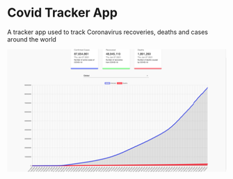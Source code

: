 # Covid Tracker App 

A tracker app used to track Coronavirus recoveries, deaths and cases around the world

![](imagers/datapic.png)

